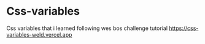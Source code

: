# Css-variables
Css variables that i learned following wes bos challenge tutorial
https://css-variables-weld.vercel.app
